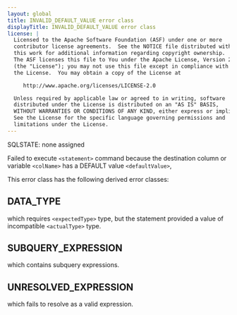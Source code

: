 ```yaml
---
layout: global
title: INVALID_DEFAULT_VALUE error class
displayTitle: INVALID_DEFAULT_VALUE error class
license: |
  Licensed to the Apache Software Foundation (ASF) under one or more
  contributor license agreements.  See the NOTICE file distributed with
  this work for additional information regarding copyright ownership.
  The ASF licenses this file to You under the Apache License, Version 2.0
  (the "License"); you may not use this file except in compliance with
  the License.  You may obtain a copy of the License at

     http://www.apache.org/licenses/LICENSE-2.0

  Unless required by applicable law or agreed to in writing, software
  distributed under the License is distributed on an "AS IS" BASIS,
  WITHOUT WARRANTIES OR CONDITIONS OF ANY KIND, either express or implied.
  See the License for the specific language governing permissions and
  limitations under the License.
---
```


SQLSTATE: none assigned

Failed to execute `<statement>` command because the destination column or variable `<colName>` has a DEFAULT value `<defaultValue>`,

This error class has the following derived error classes:

## DATA_TYPE

which requires `<expectedType>` type, but the statement provided a value of incompatible `<actualType>` type.

## SUBQUERY_EXPRESSION

which contains subquery expressions.

## UNRESOLVED_EXPRESSION

which fails to resolve as a valid expression.


